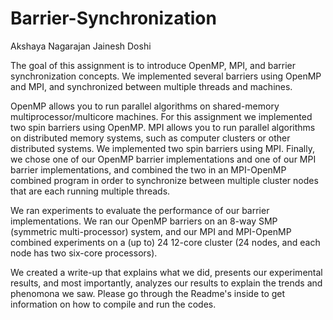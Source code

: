 # Barrier-Synchronization

Akshaya Nagarajan Jainesh Doshi

The goal of this assignment is to introduce OpenMP, MPI, and barrier synchronization concepts. We implemented several barriers using OpenMP and MPI, and synchronized between multiple threads and machines.

OpenMP allows you to run parallel algorithms on shared-memory multiprocessor/multicore machines. For this assignment we implemented two spin barriers using OpenMP. MPI allows you to run parallel algorithms on distributed memory systems, such as computer clusters or other distributed systems. We implemented two spin barriers using MPI. Finally, we chose one of our OpenMP barrier implementations and one of our MPI barrier implementations, and combined the two in an MPI-OpenMP combined program in order to synchronize between multiple cluster nodes that are each running multiple threads.

We ran experiments to evaluate the performance of our barrier implementations. We ran our OpenMP barriers on an 8-way SMP (symmetric multi-processor) system, and our MPI and MPI-OpenMP combined experiments on a (up to) 24 12-core cluster (24 nodes, and each node has two six-core processors).

We created a write-up that explains what we did, presents our experimental results, and most importantly, analyzes our results to explain the trends and phenomona we saw. Please go through the Readme's inside to get information on how to compile and run the codes.
